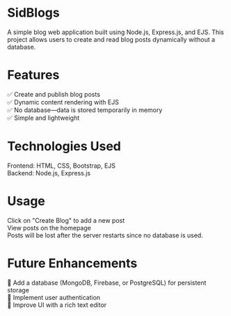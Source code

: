 # SidBlogs
A simple blog web application built using Node.js, Express.js, and EJS. This project allows users to create and read blog posts dynamically without a database.


# Features
✅ Create and publish blog posts  
✅ Dynamic content rendering with EJS  
✅ No database—data is stored temporarily in memory  
✅ Simple and lightweight  


# Technologies Used
Frontend: HTML, CSS, Bootstrap, EJS  
Backend: Node.js, Express.js  

# Usage
Click on "Create Blog" to add a new post  
View posts on the homepage  
Posts will be lost after the server restarts since no database is used.  


# Future Enhancements
🔹 Add a database (MongoDB, Firebase, or PostgreSQL) for persistent storage  
🔹 Implement user authentication  
🔹 Improve UI with a rich text editor  
